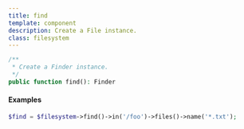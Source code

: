```yaml
---
title: find
template: component
description: Create a File instance.
class: filesystem
---
```


```php
/**
 * Create a Finder instance.
 */
public function find(): Finder
```

#### Examples

```php
$find = $filesystem->find()->in('/foo')->files()->name('*.txt');
```
